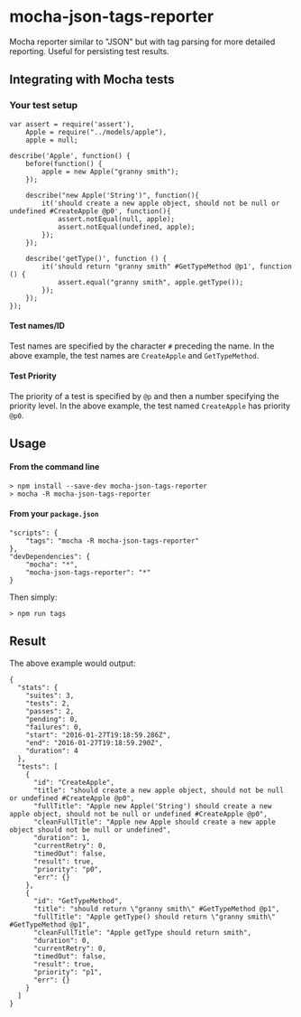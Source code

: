 # mocha-json-tags-reporter
Mocha reporter similar to "JSON" but with tag parsing for more detailed reporting. Useful for persisting test results.

## Integrating with Mocha tests
### Your test setup
```
var assert = require('assert'),
    Apple = require("../models/apple"),
    apple = null;

describe('Apple', function() {
    before(function() {
        apple = new Apple("granny smith");
    });

    describe("new Apple('String')", function(){
        it('should create a new apple object, should not be null or undefined #CreateApple @p0', function(){
            assert.notEqual(null, apple);
            assert.notEqual(undefined, apple);
        });
    });

    describe('getType()', function () {
        it('should return "granny smith" #GetTypeMethod @p1', function () {
            assert.equal("granny smith", apple.getType());
        });
    });
});
```
#### Test names/ID
Test names are specified by the character `#` preceding the name. In the above example, the test names are `CreateApple` and `GetTypeMethod`.

#### Test Priority 
The priority of a test is specified by `@p` and then a number specifying the priority level. In the above example, the test named `CreateApple` has priority `@p0`.

## Usage

#### From the command line

    > npm install --save-dev mocha-json-tags-reporter
    > mocha -R mocha-json-tags-reporter

#### From your `package.json`

    "scripts": {
        "tags": "mocha -R mocha-json-tags-reporter"
    },
    "devDependencies": {
        "mocha": "*",
        "mocha-json-tags-reporter": "*"
    }

Then simply:

    > npm run tags

## Result

The above example would output:
```
{
  "stats": {
    "suites": 3,
    "tests": 2,
    "passes": 2,
    "pending": 0,
    "failures": 0,
    "start": "2016-01-27T19:18:59.286Z",
    "end": "2016-01-27T19:18:59.290Z",
    "duration": 4
  },
  "tests": [
    {
      "id": "CreateApple",
      "title": "should create a new apple object, should not be null or undefined #CreateApple @p0",
      "fullTitle": "Apple new Apple('String') should create a new apple object, should not be null or undefined #CreateApple @p0",
      "cleanFullTitle": "Apple new Apple should create a new apple object should not be null or undefined",
      "duration": 1,
      "currentRetry": 0,
      "timedOut": false,
      "result": true,
      "priority": "p0",
      "err": {}
    },
    {
      "id": "GetTypeMethod",
      "title": "should return \"granny smith\" #GetTypeMethod @p1",
      "fullTitle": "Apple getType() should return \"granny smith\" #GetTypeMethod @p1",
      "cleanFullTitle": "Apple getType should return smith",
      "duration": 0,
      "currentRetry": 0,
      "timedOut": false,
      "result": true,
      "priority": "p1",
      "err": {}
    }
  ]
}
```
